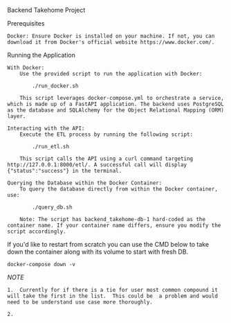 Backend Takehome Project

Prerequisites

    Docker: Ensure Docker is installed on your machine. If not, you can download it from Docker's official website https://www.docker.com/.
    

Running the Application

    With Docker:
        Use the provided script to run the application with Docker:

            ./run_docker.sh

        This script leverages docker-compose.yml to orchestrate a service, which is made up of a FastAPI application. The backend uses PostgreSQL as the database and SQLAlchemy for the Object Relational Mapping (ORM) layer.

    Interacting with the API:
        Execute the ETL process by running the following script:

            ./run_etl.sh
            
        This script calls the API using a curl command targeting http://127.0.0.1:8000/etl/. A successful call will display {"status":"success"} in the terminal.

    Querying the Database within the Docker Container:
        To query the database directly from within the Docker container, use:

            ./query_db.sh

        Note: The script has backend_takehome-db-1 hard-coded as the container name. If your container name differs, ensure you modify the script accordingly.


If you'd like to restart from scratch you can use the CMD below to take down the container along with its volume to start with fresh DB.

    docker-compose down -v



*NOTE*

    1.  Currently for if there is a tie for user most common compound it will take the first in the list.  This could be  a problem and would need to be understand use case more thoroughly.

    2.

